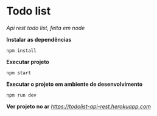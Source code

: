 # Todo list

*Api rest todo list, feita em node*

**Instalar as dependências**

```npm install```

**Executar projeto**

```npm start```

**Executar o projeto em ambiente de desenvolvimento**

```npm run dev```

**Ver projeto no ar**
*https://todolist-api-rest.herokuapp.com*